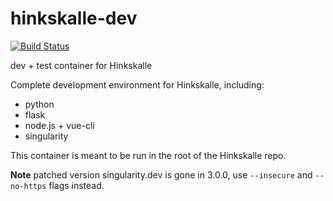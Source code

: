 # hinkskalle-dev

[![Build Status](https://knecht.testha.se/api/badges/csf-ngs/hinkskalle-dev/status.svg)](https://knecht.testha.se/csf-ngs/hinkskalle-dev)

dev + test container for Hinkskalle

Complete development environment for Hinkskalle, including:

- python
- flask
- node.js + vue-cli
- singularity

This container is meant to be run in the root of the Hinkskalle repo.

**Note** patched version singularity.dev is gone in 3.0.0, use `--insecure` and `--no-https`
flags instead.
